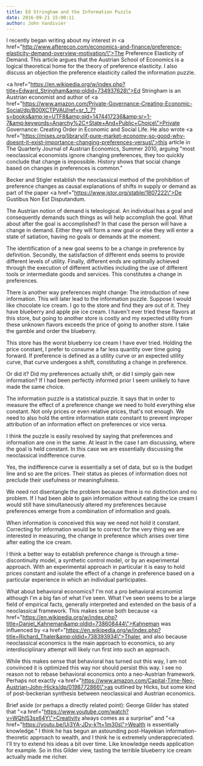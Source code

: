 ```yaml
---
title: Ed Stringham and the Information Puzzle
date: 2016-09-21 15:00:11
author: John Vandivier
---
```




I recently began writing about my interest in <a href=\"http://www.afterecon.com/economics-and-finance/preference-elasticity-demand-overview-motivation/\">The Preference Elasticity of Demand</a>. This article argues that the Austrian School of Economics is a logical theoretical home for the theory of preference elasticity. I also discuss an objection the preference elasticity called the information puzzle.

<a href=\"https://en.wikipedia.org/w/index.php?title=Edward_Stringham&amp;oldid=734937628\">Ed Stringham</a> is an Austrian economist and author of <a href=\"https://www.amazon.com/Private-Governance-Creating-Economic-Social/dp/B00XCTPVAU/ref=sr_1_7?s=books&amp;ie=UTF8&amp;qid=1474417236&amp;sr=1-7&amp;keywords=Anarchy%2C+State+And+Public+Choice\">Private Governance: Creating Order in Economic and Social Life</a>. He also wrote <a href=\"https://mises.org/library/if-pure-market-economy-so-good-why-doesnt-it-exist-importance-changing-preferences-versus\">this article</a> in The Quarterly Journal of Austrian Economics, Summer 2010, arguing \"most neoclassical economists ignore changing preferences, they too quickly conclude that change is impossible. History shows that social change based on changes in preferences is common.\"

Becker and Stigler establish the neoclassical method of the prohibition of preference changes as causal explanations of shifts in supply or demand as part of the paper <a href=\"https://www.jstor.org/stable/1807222\">De Gustibus Non Est Disputandum</a>.

The Austrian notion of demand is teleological. An individual has a goal and consequently demands such things as will help accomplish the goal. What about after the goal is accomplished? In that case the person will have a change in demand. Either they will form a new goal or else they will enter a state of satiation, having no goals or demands at the moment.

The identification of a new goal seems to be a change in preference by definition. Secondly, the satisfaction of different ends seems to provide different levels of utility. Finally, different ends are optimally achieved through the execution of different activities including the use of different tools or intermediate goods and services. This constitutes a change in preferences.

There is another way preferences might change: The introduction of new information. This will later lead to the information puzzle. Suppose I would like chocolate ice cream. I go to the store and find they are out of it. They have blueberry and apple pie ice cream. I haven't ever tried these flavors at this store, but going to another store is costly and my expected utility from these unknown flavors exceeds the price of going to another store. I take the gamble and order the blueberry.

This store has the worst blueberry ice cream I have ever tried. Holding the price constant, I prefer to consume a far less quantity over time going forward. If preference is defined as a utility curve or an expected utility curve, that curve undergoes a shift, constituting a change in preference.

Or did it? Did my preferences actually shift, or did I simply gain new information? If I had been perfectly informed prior I seem unlikely to have made the same choice.

The information puzzle is a statistical puzzle. It says that in order to measure the effect of a preference change we need to hold everything else constant. Not only prices or even relative prices, that's not enough. We need to also hold the entire information state constant to prevent improper attribution of an information effect on preferences or vice versa.

I think the puzzle is easily resolved by saying that preferences and information are one in the same. At least in the case I am discussing, where the goal is held constant. In this case we are essentially discussing the neoclassical indifference curve.

Yes, the indifference curve is essentially a set of data, but so is the budget line and so are the prices. Their status as pieces of information does not preclude their usefulness or meaningfulness.

We need not disentangle the problem because there is no distinction and no problem. If I had been able to gain information without eating the ice cream I would still have simultaneously altered my preferences because preferences emerge from a combination of information and goals.

When information is conceived this way we need not hold it constant. Correcting for information would be to correct for the very thing we are interested in measuring, the change in preference which arises over time after eating the ice cream.

I think a better way to establish preference change is through a time-discontinuity model, a synthetic control model, or by an experimental approach. With an experimental approach in particular it is easy to hold prices constant and isolate the effect of a change in preference based on a particular experience in which an individual participates.

What about behavioral economics? I'm not a pro behavioral economist although I'm a big fan of what I've seen. What I've seen seems to be a large field of empirical facts, generally interpreted and extended on the basis of a neoclassical framework. This makes sense both because <a href=\"https://en.wikipedia.org/w/index.php?title=Daniel_Kahneman&amp;oldid=738608444\">Kahneman</a> was influenced by <a href=\"https://en.wikipedia.org/w/index.php?title=Richard_Thaler&amp;oldid=738393934\">Thaler</a>, and also because neoclassical economics is the main approach to economics, so any interdisciplinary attempt will likely run first into such an approach.

While this makes sense that behavioral has turned out this way, I am not convinced it is optimized this way nor should persist this way. I see no reason not to rebase behavioral economics onto a neo-Austrian framework. Perhaps not exactly <a href=\"https://www.amazon.com/Capital-Time-Neo-Austrian-John-Hicks/dp/0198772866\">as outlined by Hicks</a>, but some kind of post-beckerian synthesis between neoclassical and Austrian economics.

Brief aside (or perhaps a directly related point): George Gilder has stated that \"<a href=\"https://www.youtube.com/watch?v=WQhlS3sx64Y\">Creativity always comes as a surprise</a>\" and \"<a href=\"https://youtu.be/Uj3YA-JDv-k?t=1m30s\">Wealth is essentially knowledge</a>.\" I think he has begun an astounding post-Hayekian information-theoretic approach to wealth, and I think he is extremely underappreciated. I'll try to extend his ideas a bit over time. Like knowledge needs application for example. So in this Gilder view, tasting the terrible blueberry ice cream actually made me richer.
